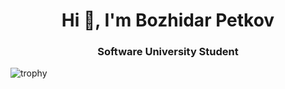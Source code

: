 <h1 align="center">Hi 👋, I'm Bozhidar Petkov</h1>
<h3 align="center">Software University Student</h3>
<img src="https://github-profile-trophy.vercel.app/?username=BozhidarPetkov&theme=darkhub" alt="trophy">
